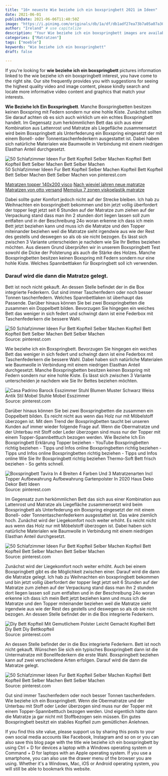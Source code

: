 ```yaml
---
title: "16+ neueste Wie beziehe ich ein boxspringbett 2021 im Ideen"
date: 2021-06-01
publishDate: 2021-06-06T11:40:50Z
image: "https://i.pinimg.com/originals/db/1a/df/db1adf27ea73b7a05a07a30acb291a98.jpg"
author: "Ireland" # use capitalize
description: "Your Wie beziehe ich ein boxspringbett images are available in this site. Wie beziehe ich ein boxspringbett are a topic that is being searched for and liked by netizens now. You can Get the Wie beziehe ich ein boxspringbett files here. Download all free photos and vectors."
categories: ["Matratzen"]
tags: ["moeble"]
keywords: "Wie beziehe ich ein boxspringbett"
draft: false

---
```


If you're looking for **wie beziehe ich ein boxspringbett** pictures information linked to the wie beziehe ich ein boxspringbett interest, you have come to the right  site. Our site frequently  provides you with  suggestions  for seeing  the highest  quality video and image  content, please kindly search and locate more informative video content and graphics that match your interests.

**Wie Beziehe Ich Ein Boxspringbett**. Manche Boxspringbetten besitzen keinen Boxspring mit Federn sondern nur eine hohle Kiste. Zunächst sollten Sie darauf achten ob es sich auch wirklich um ein echtes Boxspringbett handelt. Im Gegensatz zum herkömmlichen Bett das sich aus einer Kombination aus Lattenrost und Matratze als Liegefläche zusammensetzt wird beim Boxspringbett als Unterfederung ein Boxspring eingesetzt der mit einem Bonell- oder Tonnentaschenfederkern ausgestattet ist. Dabei haben sich natürliche Materialen wie Baumwolle in Verbindung mit einem niedrigen Elasthan Anteil durchgesetzt.

![50 Schlafzimmer Ideen Fur Bett Kopfteil Selber Machen Kopfteil Bett Kopfteil Bett Selber Machen Bett Selber Machen](https://i.pinimg.com/originals/db/1a/df/db1adf27ea73b7a05a07a30acb291a98.jpg "50 Schlafzimmer Ideen Fur Bett Kopfteil Selber Machen Kopfteil Bett Kopfteil Bett Selber Machen Bett Selber Machen")
50 Schlafzimmer Ideen Fur Bett Kopfteil Selber Machen Kopfteil Bett Kopfteil Bett Selber Machen Bett Selber Machen von pinterest.com

[Matratzen topper 140x200 visco](/matratzen-topper-140x200-visco/)
[Nach wieviel jahren neue matratze](/nach-wieviel-jahren-neue-matratze/)
[Matratzen von otto versand](/matratzen-von-otto-versand/)
[Memolux 7 zonen viskoelastik matratze](/memolux-7-zonen-viskoelastik-matratze/)

Dabei sollte guter Komfort jedoch nicht auf der Strecke bleiben. Ich hab zu Weihnachten ein boxspringbett bekommen und bin jetzt vollig überfordert der topper liegt jetzt seit 6 Stunden auf der Matratze zum ziehen auf der Verpackung stand dass man ihn 2 stunden dort liegen lassen soll zum entfalten und in der Beschreibung 24o woran erkenne ich dass ich mein Bett jetzt beziehen kann und muss ich die Matratze und den Topper miteinander beziehen weil die Matratze sieht irgendwie aus wie der Rest des gestells und deswegen so als ob sie nicht bezogen. Es lässt sich zwischen 3 Variante unterscheiden je nachdem wie Sie Ihr Bettes beziehen möchten. Aus diesem Grund überprüfen wir in unserem Boxspringbett Test sowohl die Dicke der Polsterung als auch die Stärke des Holzes. Manche Boxspringbetten besitzen keinen Boxspring mit Federn sondern nur eine hohle Kiste. Welches Spannbettlaken für Boxpringbett soll ich verwenden.

### Darauf wird die dann die Matratze gelegt.

Bett ist noch nicht gekauft. An dessen Stelle befindet der in die Box integrierte Federkern. Gut sind immer Taschenfedern oder noch besser Tonnen taschenfedern. Welches Spannbettlaken ist überhaupt das Passende. Darüber hinaus können Sie bei zwei Boxspringbetten die zusammen ein Doppelbett bilden. Bevorzugen Sie hingegen ein weiches Bett das weniger in sich federt und schwingt dann ist eine Federbox mit Taschenfederkern die bessere Wahl.


![50 Schlafzimmer Ideen Fur Bett Kopfteil Selber Machen Kopfteil Bett Kopfteil Bett Selber Machen Bett Selber Machen](https://i.pinimg.com/150x150/04/e6/58/04e65896834abcfc4aa39bfb5e346093.jpg "50 Schlafzimmer Ideen Fur Bett Kopfteil Selber Machen Kopfteil Bett Kopfteil Bett Selber Machen Bett Selber Machen")
Source: pinterest.com

Wie beziehe ich ein Boxspringbett. Bevorzugen Sie hingegen ein weiches Bett das weniger in sich federt und schwingt dann ist eine Federbox mit Taschenfederkern die bessere Wahl. Dabei haben sich natürliche Materialen wie Baumwolle in Verbindung mit einem niedrigen Elasthan Anteil durchgesetzt. Manche Boxspringbetten besitzen keinen Boxspring mit Federn sondern nur eine hohle Kiste. Es lässt sich zwischen 3 Variante unterscheiden je nachdem wie Sie Ihr Bettes beziehen möchten.

![Casa Padrino Barock Esszimmer Stuhl Blumen Muster Schwarz Weiss Antik Stil Mobel Stuhle Mobel Esszimmer](https://i.pinimg.com/474x/26/6b/db/266bdb6eff81aee9cf21a5bc4b303bec.jpg "Casa Padrino Barock Esszimmer Stuhl Blumen Muster Schwarz Weiss Antik Stil Mobel Stuhle Mobel Esszimmer")
Source: pinterest.com

Darüber hinaus können Sie bei zwei Boxspringbetten die zusammen ein Doppelbett bilden. Es reicht nicht aus wenn das Holz nur mit Möbelstoff überzogen ist. Mit dem Trend der Boxspringbetten taucht bei unseren Kunden auf immer wieder folgende Frage auf. Wenn die Obermatratze und der Unterbau mit Stoff oder Leder überzogen sind muss nur der Topper mit einem Topper-Spannbetttuch bezogen werden. Wie Beziehe Ich Ein Boxspringbett Erklärung Topper beziehen - YouTube Boxspringbetten richtig beziehen - Tipps und Infos online Boxspringbetten richtig beziehen - Tipps und Infos online Boxspringbetten richtig beziehen - Tipps und Infos online Wie Sie Ihr Boxspringbett richtig beziehen Thermo-Soft Bett frisch beziehen - So gehts schnell.

![Boxspringbett Tavira In 4 Breiten 4 Farben Und 3 Matratzenarten Incl Topper Aufbewahrung Aufbewahrung Gartenpolster In 2020 Haus Deko Dekor Bett Ideen](https://i.pinimg.com/originals/8c/e3/77/8ce3775bb01f005b7f0d34d4fe921031.jpg "Boxspringbett Tavira In 4 Breiten 4 Farben Und 3 Matratzenarten Incl Topper Aufbewahrung Aufbewahrung Gartenpolster In 2020 Haus Deko Dekor Bett Ideen")
Source: pinterest.com

Im Gegensatz zum herkömmlichen Bett das sich aus einer Kombination aus Lattenrost und Matratze als Liegefläche zusammensetzt wird beim Boxspringbett als Unterfederung ein Boxspring eingesetzt der mit einem Bonell- oder Tonnentaschenfederkern ausgestattet ist. Das wäre ziemlich hoch. Zunächst wird der Liegekomfort noch weiter erhöht. Es reicht nicht aus wenn das Holz nur mit Möbelstoff überzogen ist. Dabei haben sich natürliche Materialen wie Baumwolle in Verbindung mit einem niedrigen Elasthan Anteil durchgesetzt.

![50 Schlafzimmer Ideen Fur Bett Kopfteil Selber Machen Kopfteil Bett Kopfteil Bett Selber Machen Bett Selber Machen](https://i.pinimg.com/600x315/db/1a/df/db1adf27ea73b7a05a07a30acb291a98.jpg "50 Schlafzimmer Ideen Fur Bett Kopfteil Selber Machen Kopfteil Bett Kopfteil Bett Selber Machen Bett Selber Machen")
Source: pinterest.com

Zunächst wird der Liegekomfort noch weiter erhöht. Auch bei einem Boxspringbett gibt es die Möglichkeit zwischen einer. Darauf wird die dann die Matratze gelegt. Ich hab zu Weihnachten ein boxspringbett bekommen und bin jetzt vollig überfordert der topper liegt jetzt seit 6 Stunden auf der Matratze zum ziehen auf der Verpackung stand dass man ihn 2 stunden dort liegen lassen soll zum entfalten und in der Beschreibung 24o woran erkenne ich dass ich mein Bett jetzt beziehen kann und muss ich die Matratze und den Topper miteinander beziehen weil die Matratze sieht irgendwie aus wie der Rest des gestells und deswegen so als ob sie nicht bezogen. An dessen Stelle befindet der in die Box integrierte Federkern.

![Diy Bett Kopfteil Mit Gemutlichem Polster Leicht Gemacht Kopfteil Bett Diy Bett Diy Bettkopfteil](https://i.pinimg.com/originals/ad/90/11/ad9011e26aa8851ea1fae353e92c80d6.jpg "Diy Bett Kopfteil Mit Gemutlichem Polster Leicht Gemacht Kopfteil Bett Diy Bett Diy Bettkopfteil")
Source: pinterest.com

An dessen Stelle befindet der in die Box integrierte Federkern. Bett ist noch nicht gekauft. Wünschen Sie sich ein typisches Boxspringbett dann ist die Untermatratze mit Bonellfederkern die erste Wahl. Boxspringbett beziehen kann auf zwei verschiedene Arten erfolgen. Darauf wird die dann die Matratze gelegt.

![50 Schlafzimmer Ideen Fur Bett Kopfteil Selber Machen Kopfteil Bett Kopfteil Bett Selber Machen Bett Selber Machen](https://i.pinimg.com/originals/db/1a/df/db1adf27ea73b7a05a07a30acb291a98.jpg "50 Schlafzimmer Ideen Fur Bett Kopfteil Selber Machen Kopfteil Bett Kopfteil Bett Selber Machen Bett Selber Machen")
Source: pinterest.com

Gut sind immer Taschenfedern oder noch besser Tonnen taschenfedern. Wie beziehe ich ein Boxspringbett. Wenn die Obermatratze und der Unterbau mit Stoff oder Leder überzogen sind muss nur der Topper mit einem Topper-Spannbetttuch bezogen werden. Und eigentlich hätte dann die Matratze ja gar nicht mit Stoffbezogen sein müssen. Ein gutes Boxspringbett besitzt ein stabiles Kopfteil zum gemütlichen Anlehnen.

If you find this site value, please support us by sharing this posts to your own social media accounts like Facebook, Instagram and so on or you can also save this blog page with the title wie beziehe ich ein boxspringbett by using Ctrl + D for devices a laptop with a Windows operating system or Command + D for laptops with an Apple operating system. If you use a smartphone, you can also use the drawer menu of the browser you are using. Whether it's a Windows, Mac, iOS or Android operating system, you will still be able to bookmark this website.
